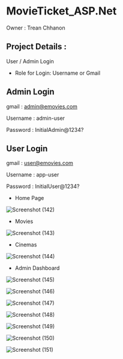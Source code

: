 # MovieTicket_ASP.Net
Owner : Trean Chhanon

## Project Details :

User / Admin Login
- Role for Login:
Username or Gmail

 ## Admin Login
 
 gmail : admin@emovies.com
 
 Username : admin-user
 
 Password : InitialAdmin@1234?
 
 ## User Login
 
 gmail : user@emovies.com
 
 Username : app-user
 
 Password : InitialUser@1234?

- Home Page

![Screenshot (142)](https://github.com/TreanChhanon/MovieTicket_ASP.Net/assets/123797735/89f08b07-8a4b-4041-af87-9158a8619b56)

- Movies

![Screenshot (143)](https://github.com/TreanChhanon/MovieTicket_ASP.Net/assets/123797735/5cf7c813-95db-4098-b944-66be64808376)

- Cinemas 

![Screenshot (144)](https://github.com/TreanChhanon/MovieTicket_ASP.Net/assets/123797735/33241ae7-7750-45da-9715-08e00d98ef55)

- Admin Dashboard

![Screenshot (145)](https://github.com/TreanChhanon/MovieTicket_ASP.Net/assets/123797735/dd560e0a-5cea-4a56-9849-ba78fd77f977)

![Screenshot (146)](https://github.com/TreanChhanon/MovieTicket_ASP.Net/assets/123797735/e5c10eb7-1edc-4b2e-b5e1-208619021fd1)

![Screenshot (147)](https://github.com/TreanChhanon/MovieTicket_ASP.Net/assets/123797735/47fa4d13-bfcf-43f5-873d-cb75140cf5b4)

![Screenshot (148)](https://github.com/TreanChhanon/MovieTicket_ASP.Net/assets/123797735/b54407ff-9347-4cfc-a781-911bf58f1143)

![Screenshot (149)](https://github.com/TreanChhanon/MovieTicket_ASP.Net/assets/123797735/039b37a7-4cd5-4a97-9d75-cf44c97a873a)

![Screenshot (150)](https://github.com/TreanChhanon/MovieTicket_ASP.Net/assets/123797735/551f8b32-3bc7-4a03-a9f6-6a72b05e135b)

![Screenshot (151)](https://github.com/TreanChhanon/MovieTicket_ASP.Net/assets/123797735/c040af24-231d-45db-8f62-823186f544bb)

